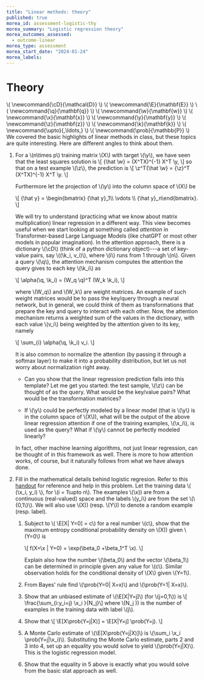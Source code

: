 ```yaml
---
title: "Linear methods: theory"
published: true
morea_id: assessment-logistic-thy
morea_summary: "Logistic regression theory"
morea_outcomes_assessed:
  - outcome-linear
morea_type: assessment
morea_start_date: "2024-01-24"
morea_labels:
---
```


# Theory
\\( \newcommand{\cD}{\mathcal{D}} \\)
\\( \newcommand{\E}{\mathbf{E}} \\)
\\( \newcommand{\q}{\mathbf{q}} \\)
\\( \newcommand{\w}{\mathbf{w}} \\)
\\( \newcommand{\x}{\mathbf{x}} \\)
\\( \newcommand{\y}{\mathbf{y}} \\)
\\( \newcommand{\z}{\mathbf{z}} \\)
\\( \newcommand{\k}{\mathbf{k}} \\)
\\( \newcommand{\upto}{,\ldots,} \\)
\\( \newcommand{\prob}{\mathbb{P}} \\)
We covered the basic highlights of linear methods in class, but these
topics are quite interesting. Here are different angles to think about them.

1. For a \\(n\times p\\) training matrix \\(X\\) with target \\(\y\\),
   we have seen that the least squares solution is \\[ {\hat \w} =
   (X^TX)^{-1} X^T \y, \\] so that on a test example \\(\z\\), the
   prediction is \\[ \z^T{\hat \w} = {\z}^T (X^TX)^{-1} X^T \y. \\]

   Furthermore let the projection of \\(\y\\) into the column space of
   \\(X\\) be 
   
   \\[ {\hat y} = \begin{bmatrix} {\hat y}_1\\\\ \vdots \\\\ {\hat y}_n\end{bmatrix}. \\] 
   
   We will try to understand
   (practicing what we know about matrix multiplication) linear
   regression in a different way. This view becomes useful when we
   start looking at something called _attention_ in Transformer-based
   Large Language Models (like chatGPT or most other models in popular
   imagination).  In the attention approach,
   there is a dictionary \\(\cD\\) (think of a python dictionary
   object)---a set of key-value pairs, say \\((\k_i, v_i)\\), where
   \\(i\\) runs from 1 through \\(n\\). Given a query \\(\q\\), the
   attention mechanism computes the attention the query gives to each
   key \\(\k_i\\) as

   \\[ \alpha(\q, \k_i) = (W_q \q)^T (W_k \k_i), \\]

   where \\(W_q\\) and \\(W_k\\) are weight matrices. An example of such
   weight matrices would be to pass the key/query through a
   neural network, but in general, we could think of them as 
   transformations that prepare the key and query to interact with each
   other. Now, the attention mechanism returns a weighted sum of the
   values in the dictionary, with each value \\(v_i\\) being weighted
   by the attention given to its key, namely

   \\[ \sum_{i} \alpha(\q, \k_i) v_i. \\]

   It is also common to normalize the attention (by passing it through
   a softmax layer) to make it into a probability distribution, but
   let us not worry about normalization right away.

    * Can you show that the linear regression prediction falls into
  	  this template? Let me get you started: the test sample, \\(\z\\) can
  	  be thought of as the query. What would be the key/value pairs?
  	  What would be the transformation matrices?

    * If \\(\y\\) could be perfectly modeled by a linear model (that
  	  is \\(\y\\) is in the column space of \\(X\\)), what will be the
  	  output of the above linear regression attention if one
  	  of the training examples, \\(\x_i\\), is used as the query? What
  	  if \\(\y\\) cannot be perfectly modeled linearly?

   In fact, other machine learning algorithms, not just linear
   regression, can be thought of in this framework as well. There is
   more to how attention works, of course, but it naturally follows from
   what we have always done.


2. Fill in the mathematical details behind logistic regresion. Refer
   to this [handout](./logistic.pdf) for reference and help in this
   problem. Let the training data \\( (\x_i, y_i) \\), for \\(i = 1\upto
   n\\). The examples \\(\x\)) are from a continuous
   (real-valued) space and the labels \\(y_i\\) are from the set
   \\(\\{0,1\\}\\).  We will also use \\(X\)) (resp. \\(Y\\)) to denote
   a random example (resp. label).
   
     1. Subject to \\( \E[X| Y=0] = c\\) for a real number \\(c\\),
		show that the maximum entropy conditional probability density
		on \\(X\)) given \\(Y=0\\) is
	   
	    \\[ f(X=\x | Y=0) = \exp(\beta_0 +\beta_1^T \x). \\]
	   
	    Explain also how the number \\(\beta_0\\) and the vector
		\\(\beta_1\\) can be determined in principle given any value
		for \\(c\\).  Similar observation holds for the conditional
		density of \\(X\\) given \\(Y=1\\).
	   
	 2. From Bayes' rule find \\(\prob(Y=0| X=x)\\) and \\(\prob(Y=1| X=x)\\).
	 
	 3. Show that an unbiased estimate of \\(\E[X|Y=j]\\) (for \\(j=0,1\\)) is
		 \\[ \frac{\sum_{i:y_i=j} \x_i }{N_j}\\]
		 where \\(N_j \)) is the number of examples in the training data with label \\(j\\).
		 
	 4. Show that
		 \\[ \E[X\prob(Y=j|X)] = \E[X|Y=j] \prob(Y=j). \\]
	 
	 5. A Monte Carlo estimate of \\(\E[X\prob(Y=j|X)]\\) is \\(\sum_i
		 \x_i \prob(Y=j|\x_i)\\).  Substituting the Monte Carlo
		 estimate, parts 2 and 3 into 4, set up an equality you would
		 solve to yield \\(\prob(Y=j|X)\\). This is the logistic regression model.
		 
	 6. Show that the equality in 5 above is exactly what you would solve from the basic
		 stat approach as well.
